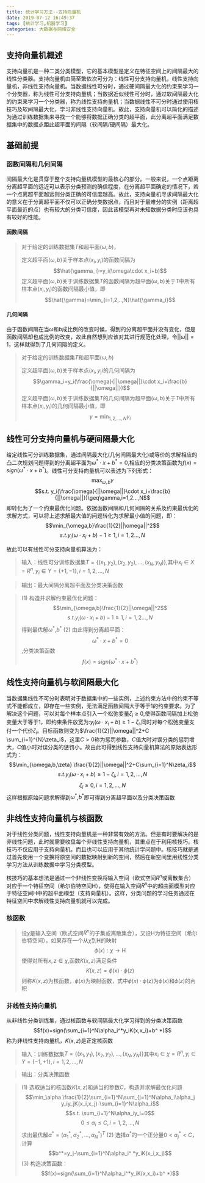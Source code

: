 ```yaml
---
title: 统计学习方法--支持向量机
date: 2019-07-12 16:49:37
tags: [统计学习,机器学习]
categories: 大数据与网络安全
---
```


## 支持向量机概述
支持向量机是一种二类分类模型，它的基本模型是定义在特征空间上的间隔最大的线性分类器。支持向量机由简至繁依次可分为：线性可分支持向量机，线性支持向量机，非线性支持向量机。当数据线性可分时，通过硬间隔最大化的约束来学习一个分类器，称为线性可分支持向量机；当数据近似线性可分时，通过软间隔最大化的约束来学习一个分类器，称为线性支持向量机；当数据线性不可分时通过使用核技巧及软间隔最大化，学习非线性支持向量机。故此，支持向量机可以简化的描述为通过训练数据集来寻找一个能够将数据正确分类的超平面，此分离超平面满足数据集中的数据点距此超平面的间隔（软间隔/硬间隔）最大化。

## 基础前提

### 函数间隔和几何间隔
间隔最大化是贯穿于整个支持向量机模型的最核心的部分。一般来说，一个点距离分离超平面的远近可以表示分类预测的确信程度，在分离超平面确定的情况下，若一个点离超平面越远则分类正确的可信度越高。故此，支持向量机寻求间隔最大化的意义在于分离超平面不仅可以正确分类数据点，而且对于最难分的实例（距离超平面最近的点）也有较大的分类可信度，因此该模型再对未知数据分类时应该也具有较好的性能。

#### 函数间隔
> 对于给定的训练数据集$T$和超平面$(\omega,b)$，
> 
> 定义超平面$(\omega,b)$关于样本点$(x_i,y_i)$的函数间隔为$$\hat{\gamma_i}=y_i(\omega\cdot x_i+b)$$
> 定义超平面$(\omega,b)$关于训练数据集$T$的函数间隔为超平面$(\omega,b)$关于$T$中所有样本点$(x_i,y_i)$的函数间隔最小值，即$$\hat{\gamma}=\min_{i=1,2,..,N}\hat{\gamma_i}$$

#### 几何间隔
由于函数间隔在当$\omega$和$b$成比例的改变时候，得到的分离超平面并没有变化，但是函数间隔却也成比例的改变，故此自然想到应该对其进行规范化处理，令$||\omega||=1$，这样就得到了几何间隔的定义。

> 对于给定的训练数据集$T$和超平面$(\omega,b)$
> 
> 定义超平面$(\omega,b)$关于样本点$(x_i,y_)i$的几何间隔为$$\gamma_i=y_i(\frac{\omega}{||\omega||}\cdot x_i+\frac{b}{||\omega||})$$
> 定义超平面$(\omega,b)$关于训练数据集$T$的几何间隔为超平面$(\omega,b)$关于$T$中所有样本点$(x_i,y_i)$的几何间隔最小值，即$$\gamma=\min_{1,2,...,N}\gamma_i$$

## 线性可分支持向量机与硬间隔最大化

给定线性可分训练数据集，通过间隔最大化(几何间隔最大化)或等价的求解相应的凸二次规划问题得到的分离超平面为$\omega^*\cdot x+b^*=0$,相应的分类决策函数为$f(x)=sign(\omega^*\cdot x+b^*)$。线性可分支持向量机可以表述为下列形式：$$\max_{\omega,b}\gamma$$ $$s.t. y_i(\frac{\omega}{||\omega||}\cdot x_i+\frac{b}{||\omega||})\geq\gamma,i=1,2...,N$$即转化为了一个约束最优化问题。依据函数间隔和几何间隔的关系及约束最优化的求解方式，可以将上述求解最大值的问题转化为求解最小值的问题，即：$$\min_{\omega,b}\frac{1}{2}||\omega||^2$$ $$s.t. y_i(\omega\cdot x_i+b)-1\geq 1,i=1,2...,N$$

故此可以有线性可分支持向量机算法为：

> 输入：线性可分训练数据集$T=\{(x_1,y_2),(x_2,y_2),...,(x_N,y_N)\}$,其中$x_i\in X=R^n,y_i\in Y=\{+1,-1\},i=1,2,...,N$

> 输出：最大间隔分离超平面及分类决策函数

> (1) 构造并求解约束最优化问题：$$\min_{\omega,b}\frac{1}{2}||\omega||^2$$ $$s.t. y_i(\omega\cdot x_i+b)-1\geq 1,i=1,2...,N$$得到最优解$\omega^*$,$b^*$
> (2) 由此得到分离超平面：$$\omega^* \cdot x+b^* = 0$$,分类决策函数$$f(x)=sign(\omega^* \cdot x+b^*)$$

## 线性支持向量机与软间隔最大化
当数据集线性不可分时表明对于数据集中的一些实例，上述约束方法中的约束不等式不能都成立，即存在一些实例，无法满足函数间隔大于等于1的约束要求。为了解决这个问题，可以对每个样本点引入一个松弛变量$\zeta_i\geq0$,使得函数间隔加上松弛变量大于等于1，即约束条件放宽为:$y_i(\omega\cdot x_i+b)\geq 1-\zeta_i$,同时对每个松弛变量支付一个代价$\zeta_i$。目标函数则变为$\frac{1}{2}||\omega||^2+C \sum_{i=1}^{N}\zeta_i$，这里$C>0$称为惩罚参数，$C$值大时对误分类的惩罚增大，$C$值小时对误分类的惩罚小。故由此可得到线性支持向量机算法的原始表达形式为：$$\min_{\omega,b,\zeta} \frac{1}{2}||\omega||^2+C\sum_{i=1}^N\zeta_i$$ $$s.t. y_i(\omega\cdot x_i+b)\geq 1-\zeta_i,i=1,2,...,N$$ $$\zeta_i\geq 0,i=1,2,...,N$$这样根据原始问题求解得到$\omega^*$,$b^*$即可得到分离超平面以及分类决策函数
## 非线性支持向量机与核函数
对于线性分类问题，线性支持向量机是一种非常有效的方法。但是有时要解决的是非线性问题，此时就需要收盘每个非线性支持向量机，其重点在于利用核技巧。核技巧不仅应用于支持向量机，而且也可以应用于其他统计学问题中。核技巧就是通过首先使用一个变换将原空间的数据映射到新的空间，然后在新空间里用线性分类学习方法从训练数据中学习分类模型。

核技巧的基本想法是通过一个非线性变换将输入空间（欧式空间$R^n$或离散集合）对应于一个特征空间（希尔伯特空间$\mathrm{H}$），使得在输入空间$R^n$中的超曲面模型对应于特征空间$\mathrm{H}$中的超平面模型（支持向量机）。这样，分类问题的学习任务通过在特征空间中求解线性支持向量机就可以完成。

### 核函数

> 设$\chi$是输入空间（欧式空间$R^n$的子集或离散集合），又设$\mathrm{H}$为特征空间（希尔伯特空间），如果存在一个从$\chi$到$\mathrm{H}$的映射$$\phi(x):\chi \to \mathrm{H}$$使得对所有$x,z\in\chi$,函数$K(x,z)$满足条件$$K(x,z)=\phi(x)\cdot\phi(z)$$则称$K(x,z)$为核函数，$\phi(x)$为映射函数，式中$\phi(x)\cdot\phi(z)$为$\phi(x)$和$\phi(z)$的內积

### 非线性支持向量机

从非线性分类训练集，通过核函数与软间隔最大化学习得到的分类决策函数$$f(x)=sign(\sum_{i=1}^N\alpha_i^*y_iK(x,x_i)+b^ *)$$称为非线性支持向量机，$K(x,z)$是正定核函数

> 输入：训练数据集$T=\{(x_1,y_1),(x_2,y_2),...,(x_N,y_N)\}$其中$x_i\in\chi=R^n,y_i\in Y=\{-1,+1\},i=1,2,...,N$

> 输出：分类决策函数

> (1) 选取适当的核函数$K(x,z)$和适当的参数$C$，构造并求解最优化问题$$\min_\alpha \frac{1}{2}\sum_{i=1}^N\sum_{j=1}^N\alpha_i\alpha_j y_iy_jK(x_i,x_j)-\sum_{i=1}^N\alpha_i$$ $$s.t. \sum_{i=1}^N\alpha_iy_i=0$$ $$0\leq\alpha_i\leq C,i=1,2,...,N$$求出最优解$\alpha^*=(\alpha_1^*,\alpha_2^*,...,\alpha_N^*)^T$
> (2) 选择$\alpha^*$的一个正分量$0<\alpha_j^*<C$，计算$$b^*=y_j-\sum_{i=1}^N\alpha_i^ *y_iK(x_i,x_j)$$
> (3) 构造决策函数：$$f(x)=sign(\sum_{i=1}^N\alpha_i^*y_iK(x,x_i)+b^ *)$$